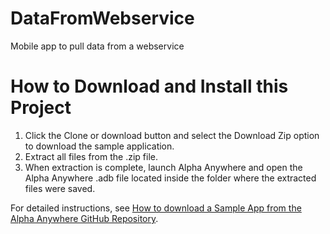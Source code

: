 # DataFromWebservice
Mobile app to pull data from a webservice

# How to Download and Install this Project
1. Click the Clone or download button and select the Download Zip option to download the sample application.
2. Extract all files from the .zip file.
3. When extraction is complete, launch Alpha Anywhere and open the Alpha Anywhere .adb file located inside the folder where the extracted files were saved.

For detailed instructions, see [How to download a Sample App from the Alpha Anywhere GitHub Repository](https://www.alphasoftware.com/documentation/index?search=how%20to%20download%20a%20sample%20app%20from%20the%20alpha%20anywhere%20github%20repository).
